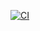 [![CI](https://img.shields.io/github/workflow/status/vshaxe/eval-debugger/CI.svg?logo=github)](https://github.com/vshaxe/eval-debugger/actions?query=workflow%3ACI)